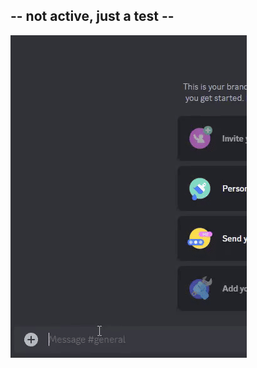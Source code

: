 ## -- not active, just a test --
<img src="https://github.com/Vestels/FetchFlix/blob/main/showcase/fetchflixusage.gif" alt="Gif" />
